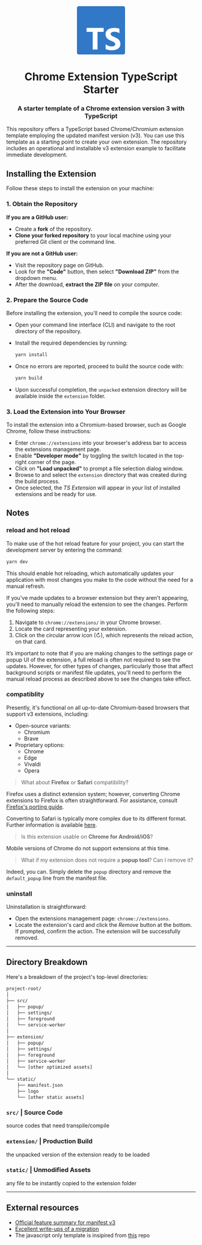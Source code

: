 <div align="center">
    <img src="https://raw.githubusercontent.com/nobari/chrome-extension-ts-starter/master/static/logo/logo-128.png"/>
    <h1>Chrome Extension TypeScript Starter</h1>
    <h3>A starter template of a Chrome extension version 3 with TypeScript</h3>
</div>

This repository offers a TypeScript based Chrome/Chromium extension template employing the updated manifest version (v3). You can use this template as a starting point to create your own extension. The repository includes an operational and installable v3 extension example to facilitate immediate development.

## Installing the Extension

Follow these steps to install the extension on your machine:

### 1. Obtain the Repository

**If you are a GitHub user:**
- Create a **fork** of the repository.
- **Clone your forked repository** to your local machine using your preferred Git client or the command line.

**If you are not a GitHub user:**
- Visit the repository page on GitHub.
- Look for the **"Code"** button, then select **"Download ZIP"** from the dropdown menu.
- After the download, **extract the ZIP file** on your computer.

### 2. Prepare the Source Code

Before installing the extension, you'll need to compile the source code:

- Open your command line interface (CLI) and navigate to the root directory of the repository.
- Install the required dependencies by running:

    ```bash
    yarn install
    ```

- Once no errors are reported, proceed to build the source code with:

    ```bash
    yarn build
    ```

- Upon successful completion, the `unpacked` extension directory will be available inside the `extension` folder.

### 3. Load the Extension into Your Browser

To install the extension into a Chromium-based browser, such as Google Chrome, follow these instructions:

- Enter `chrome://extensions` into your browser's address bar to access the extensions management page.
- Enable **"Developer mode"** by toggling the switch located in the top-right corner of the page.
- Click on **"Load unpacked"** to prompt a file selection dialog window.
- Browse to and select the `extension` directory that was created during the build process.
- Once selected, the _TS Extension_ will appear in your list of installed extensions and be ready for use.

## Notes

### reload and hot reload

To make use of the hot reload feature for your project, you can start the development server by entering the command:

```bash
yarn dev
```

This should enable hot reloading, which automatically updates your application with most changes you make to the code without the need for a manual refresh.

If you've made updates to a browser extension but they aren't appearing, you'll need to manually reload the extension to see the changes. Perform the following steps:

1. Navigate to `chrome://extensions/` in your Chrome browser.
2. Locate the card representing your extension.
3. Click on the circular arrow icon (↻), which represents the reload action, on that card.

It’s important to note that if you are making changes to the settings page or popup UI of the extension, a full reload is often not required to see the updates. However, for other types of changes, particularly those that affect background scripts or manifest file updates, you'll need to perform the manual reload process as described above to see the changes take effect.

### compatiblity

Presently, it's functional on all up-to-date Chromium-based browsers that support v3 extensions, including:

- Open-source variants:
  - Chromium
  - Brave
- Proprietary options:
  - Chrome
  - Edge
  - Vivaldi
  - Opera

> What about **Firefox** or **Safari** compatibility?

Firefox uses a distinct extension system; however, converting Chrome extensions to Firefox is often straightforward. For assistance, consult [Firefox's porting guide](https://extensionworkshop.com/documentation/develop/porting-a-google-chrome-extension/).

Converting to Safari is typically more complex due to its different format. Further information is available [here](https://bartsolutions.github.io/2020/11/20/safari-extension/).

> Is this extension usable on **Chrome for Android/iOS**?

Mobile versions of Chrome do not support extensions at this time.

> What if my extension does not require a **popup tool**? Can I remove it?

Indeed, you can. Simply delete the `popup` directory and remove the `default_popup` line from the manifest file.

### uninstall

Uninstallation is straightforward:

- Open the extensions management page: `chrome://extensions`.
- Locate the extension's card and click the _Remove_ button at the bottom. If prompted, confirm the action. The extension will be successfully removed.

---
## Directory Breakdown

Here's a breakdown of the project's top-level directories:

```
project-root/
│
├── src/
│   ├── popup/
│   ├── settings/
│   ├── foreground
│   └── service-worker
│
├── extension/
│   ├── popup/
│   ├── settings/
│   ├── foreground
│   ├── service-worker
│   └── [other optimized assets]
│
└── static/
    ├── manifest.json
    ├── logo
    └── [other static assets]
```

### `src/` | Source Code

source codes that need transpile/compile

### `extension/` | Production Build

the unpacked version of the extension ready to be loaded

### `static/` | Unmodified Assets

any file to be instantly copied to the extension folder

---

## External resources

- [Official feature summary for manifest v3](https://developer.chrome.com/docs/extensions/mv3/intro/mv3-overview/)
- [Excellent write-ups of a migration](https://github.com/kentbrew/learning-manifest-v3)
- The javascript only template is insipired from [this](https://github.com/SimGus/chrome-extension-v3-starter) repo